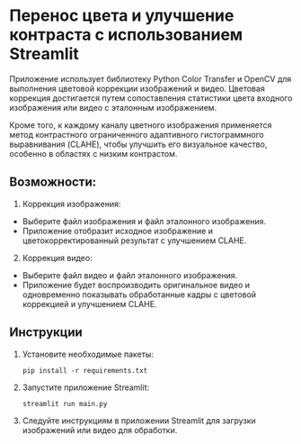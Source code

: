 # Перенос цвета и улучшение контраста с использованием Streamlit

Приложение использует библиотеку Python Color Transfer и OpenCV для выполнения цветовой коррекции изображений и видео. Цветовая коррекция достигается путем сопоставления статистики цвета входного изображения или видео с эталонным изображением.

Кроме того, к каждому каналу цветного изображения применяется метод контрастного ограниченного адаптивного гистограммного выравнивания (CLAHE), чтобы улучшить его визуальное качество, особенно в областях с низким контрастом.

## Возможности:
1. Коррекция изображения:
- Выберите файл изображения и файл эталонного изображения.
- Приложение отобразит исходное изображение и цветокорректированный результат с улучшением CLAHE.

2. Коррекция видео:
- Выберите файл видео и файл эталонного изображения.
- Приложение будет воспроизводить оригинальное видео и одновременно показывать обработанные кадры с цветовой коррекцией и улучшением CLAHE.

## Инструкции
1. Установите необходимые пакеты:
    ```
    pip install -r requirements.txt
    ```
   
2. Запустите приложение Streamlit:
    ```
    streamlit run main.py
    ```
   
3. Следуйте инструкциям в приложении Streamlit для загрузки изображений или видео для обработки.
